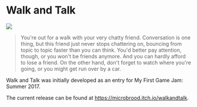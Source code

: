 # Walk and Talk
<img src="https://jeansberg.visualstudio.com/_apis/public/build/definitions/773d27dc-4210-4a89-8392-437b3d8348c8/2/badge"></img>

>You're out for a walk with your very chatty friend. Conversation is one thing, but this friend just never stops chattering on, bouncing from topic to topic faster than you can think. You'd better pay attention, though, or you won't be friends anymore. And you can hardly afford to lose a friend. On the other hand, don't forget to watch where you're going, or you might get run over by a car.

Walk and Talk was initially developed as an entry for My First Game Jam: Summer 2017.

The current release can be found at https://microbrood.itch.io/walkandtalk.
